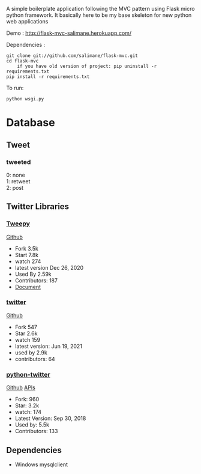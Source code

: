 A simple boilerplate application following the MVC pattern using Flask micro python framework.
It basically here to be my base skeleton for new python web applications

Demo : http://flask-mvc-salimane.herokuapp.com/

Dependencies :
	
	git clone git://github.com/salimane/flask-mvc.git
	cd flask-mvc
    	if you have old version of project: pip uninstall -r requirements.txt
	pip install -r requirements.txt

To run:

    python wsgi.py


# Database
## Tweet
### tweeted

0: none <br/>
1: retweet <br/>
2: post <br/>

## Twitter Libraries
### [Tweepy](https://pypi.org/project/tweepy)

[Github](https://github.com/tweepy/tweepy)

- Fork 3.5k
- Start 7.8k
- watch 274
- latest version Dec 26, 2020
- Used By 2.59k
- Contributors: 187
- [Document](https://docs.tweepy.org/en/stable/index.html)

### [twitter](https://pypi.org/project/twitter)

[Github](https://github.com/python-twitter-tools/twitter)

- Fork 547
- Star 2.6k
- watch 159
- latest version: Jun 19, 2021
- used by 2.9k
- contributors: 64


### [python-twitter](https://pypi.org/project/python-twitter)

[Github](https://github.com/bear/python-twitter)
[APIs](https://github.com/sns-sdks/python-twitter/blob/master/pytwitter/api.py#L649)
- Fork: 960
- Star: 3.2k
- watch: 174
- Latest Version: Sep 30, 2018
- Used by: 5.5k
- Contributors: 133



## Dependencies

- Windows
mysqlclient


